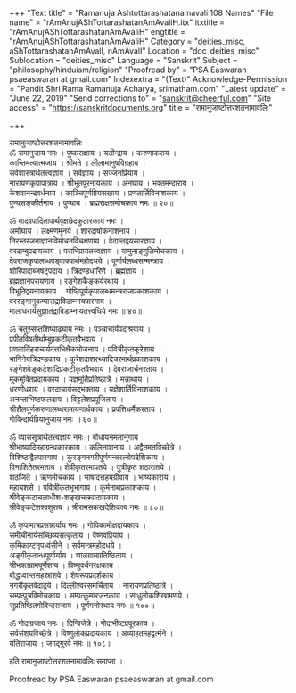 +++
"Text title" = "Ramanuja Ashtottarashatanamavali 108 Names"
"File name" = "rAmAnujAShTottarashatanAmAvaliH.itx"
itxtitle = "rAmAnujAShTottarashatanAmAvaliH"
engtitle = "rAmAnujAShTottarashatanAmAvaliH"
Category = "deities_misc, aShTottarashatanAmAvalI, nAmAvalI"
Location = "doc_deities_misc"
Sublocation = "deities_misc"
Language = "Sanskrit"
Subject = "philosophy/hinduism/religion"
"Proofread by" = "PSA Easwaran psaeaswaran at gmail.com"
Indexextra = "(Text)"
Acknowledge-Permission = "Pandit Shri Rama Ramanuja Acharya, srimatham.com"
"Latest update" = "June 22, 2019"
"Send corrections to" = "sanskrit@cheerful.com"
"Site access" = "https://sanskritdocuments.org"
title = "रामानुजाष्टोत्तरशतनामावलिः"

+++
  
 रामानुजाष्टोत्तरशतनामावलिः   
ॐ रामानुजाय नमः । पुष्कराक्षाय । यतीन्द्राय । करुणाकराय ।  
कान्तिमत्यात्मजाय । श्रीमते । लीलामानुषविग्रहाय ।  
सर्वशास्त्रार्थतत्त्वज्ञाय । सर्वज्ञाय । सज्जनप्रियाय ।  
नारायणकृपापात्राय । श्रीभूतपुरनायकाय । अनघाय । भक्तमन्दाराय ।  
केशवानन्दवर्धनाय । काञ्चिपूर्णप्रियसखाय । प्रणतार्तिविनाशकाय ।  
पुण्यसङ्कीर्तनाय । पुण्याय । ब्रह्मराक्षसमोचकाय नमः ॥ २०॥  
  
ॐ यादवपादितापार्थवृक्षछेदकुठारकाय नमः ।  
अमोघाय । लक्ष्मणमुनये । शारदाषोकनाशनाय ।  
निरन्तरजनाज्ञानविमोचनविचक्षणाय । वेदान्तद्वयसारज्ञाय ।  
वरदाम्बुप्रदायकाय । पराभिप्रायतत्त्वज्ञाय । यामुनाङ्गुलिमोचकाय ।  
देवराजकृपालब्धषड्वाक्यार्थमहोदधये । पूर्णार्यलब्धसन्मन्त्राय ।  
शौरिपादाब्जषट्पदाय । त्रिदण्डधारिणे । ब्रह्मज्ञाय ।  
ब्रह्मज्ञानपरायणाय । रङ्गेशकैङ्कर्यरथाय ।  
विभूतिद्वयनायकाय । गोष्ठिपूर्णकृपालब्धमन्त्रराजप्रकाशकाय ।  
वररङ्गानुकम्पात्तद्राविडाम्नायपारगाय ।  
मालाधरार्यसुज्ञातद्राविडाम्नायतत्त्वधिये नमः ॥ ४०॥  
  
ॐ चतुस्सप्तशिष्याढ्याय नमः । पञ्चाचार्यपदाश्रयाय ।  
प्रपीतविषतीर्थाम्बुप्रकटीकृतवैभवाय ।  
प्रणतार्तिहराचार्यदत्तभिक्षैकभोजनाय । पवित्रीकृतकूरेशाय ।  
भागिनेयत्रिदण्डकाय । कूरेशदाशरथ्यादिचरमार्थप्रकाशकाय ।  
रङ्गेशवेङ्कटेशादिप्रकटीकृतवैभवाय । देवराजार्चनरताय ।  
मूकमुक्तिप्रदायकाय । यज्ञमूर्तिप्रतिष्ठात्रे । मन्नाथाय ।  
धरणीधराय । वरदाचार्यसद्भक्ताय । यज्ञेशार्तिविनाशकाय ।  
अनन्ताभिष्टफलदाय । विट्टलेशप्रपूजिताय ।  
श्रीशैलपूर्णकरुणालब्धरामायणार्थकाय । प्रपत्तिधर्मैकरताय ।  
गोविन्दार्यप्रियानुजाय नमः ॥ ६०॥  
  
ॐ व्याससूत्रार्थतत्त्वज्ञाय नमः । बोधायनमतानुगाय ।  
श्रीभाष्यादिमहाग्रन्थकारकाय । कलिनाशनाय । अद्वैतमतविच्छेत्रे ।  
विशिष्टाद्वैतपारगाय । कुरङ्गनगरीपूर्णमन्त्ररत्नोपदेशिकाय ।  
विनाशितेतरमताय । शेषीकृतरमापतये । पुत्रीकृत शठारातये ।  
शठजिते । ऋणमोचकाय । भाषादत्तहयग्रीवाय । भाष्यकाराय ।  
महायशसे । पवित्रीकृतभूभागाय । कूर्मनाथप्रकाशकाय ।  
श्रीवेङ्कटाचलाधीश-शङ्खचक्रप्रदायकाय ।  
श्रीवेङ्कटेशश्वशुराय । श्रीरामसकखदेशिकाय नमः ॥ ८०॥  
  
ॐ कृपामात्रप्रसन्नार्याय नमः । गोपिकामोक्षदायकाय ।  
समीचीनार्यसच्छिष्यसत्कृताय । वैष्णवप्रियाय ।  
कृमिकाण्टनृपध्वंसीने । सर्वमन्त्रमहोदधये ।  
अङ्गीकृतान्ध्रपूर्णार्याय । शालग्रामप्रतिष्ठिताय ।  
श्रीभक्तग्रामपूर्णेशाय । विष्णुवर्धनरक्षकाय ।  
बौद्धध्वान्तसहस्रांशवे । शेषरूपप्रदर्शकाय ।  
नगरीकृतवेदाद्रये । दिल्लीश्वरसमर्चिताय । नारायणप्रतिष्ठात्रे ।  
सम्पत्पुत्रविमोचकाय । सम्पत्कुमारजनकाय । साधुलोकशिखामणये ।  
सुप्रतिष्ठितगोविन्दराजाय । पूर्णमनोरथाय नमः ॥ १००॥  
  
ॐ गोदाग्रजाय नमः । दिग्विजेत्रे । गोदाभीष्टप्रपूरकाय ।  
सर्वसंशयविच्छेत्रे । विष्णुलोकप्रदायकाय । अव्याहतमहद्वर्त्मने ।  
यतिराजाय । जगद्गुरवे नमः ॥ १०८॥  
  
इति रामानुजाष्टोत्तरशतनामावलिः समाप्ता ।  
  
Proofread by PSA Easwaran psaeaswaran at gmail.com  
  
